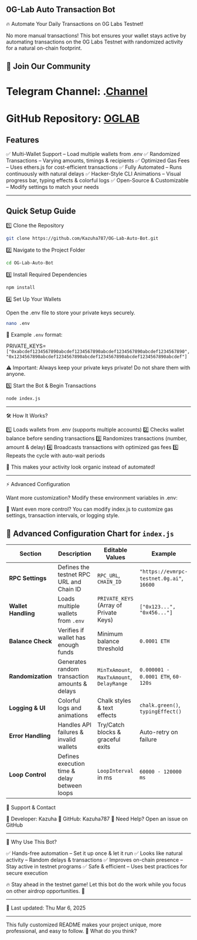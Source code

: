 ## 0G-Lab Auto Transaction Bot

🔥 Automate Your Daily Transactions on 0G Labs Testnet!

No more manual transactions! This bot ensures your wallet stays active by automating transactions on the 0G Labs Testnet with randomized activity for a natural on-chain footprint.

## 📢 Join Our Community

# Telegram Channel: .[Channel](https://t.me/Offical_Im_kazuha)
# GitHub Repository: [OGLAB](https://github.com/Kazuha787/OG-Lab-Auto-Bot.git)

## Features

✅ Multi-Wallet Support – Load multiple wallets from .env
✅ Randomized Transactions – Varying amounts, timings & recipients
✅ Optimized Gas Fees – Uses ethers.js for cost-efficient transactions
✅ Fully Automated – Runs continuously with natural delays
✅ Hacker-Style CLI Animations – Visual progress bar, typing effects & colorful logs
✅ Open-Source & Customizable – Modify settings to match your needs


---

 ## Quick Setup Guide

1️⃣ Clone the Repository

```sh
git clone https://github.com/Kazuha787/OG-Lab-Auto-Bot.git
```

2️⃣ Navigate to the Project Folder
```sh
cd OG-Lab-Auto-Bot
```

3️⃣ Install Required Dependencies
```sh
npm install
```

4️⃣ Set Up Your Wallets

Open the .env file to store your private keys securely.
```sh
nano .env
```
🔹 Example `.env` format:

PRIVATE_KEYS=`["0xabcdef1234567890abcdef1234567890abcdef1234567890abcdef1234567890", 
               "0x1234567890abcdef1234567890abcdef1234567890abcdef1234567890abcdef"]`

⚠ Important: Always keep your private keys private! Do not share them with anyone.

5️⃣ Start the Bot & Begin Transactions
```sh
node index.js 
```

---

🛠 How It Works?

1️⃣ Loads wallets from .env (supports multiple accounts)
2️⃣ Checks wallet balance before sending transactions
3️⃣ Randomizes transactions (number, amount & delay)
4️⃣ Broadcasts transactions with optimized gas fees
5️⃣ Repeats the cycle with auto-wait periods

📌 This makes your activity look organic instead of automated!


---

⚡ Advanced Configuration

Want more customization? Modify these environment variables in .env:

🔹 Want even more control? You can modify index.js to customize gas settings, transaction intervals, or logging style.

## 📌 Advanced Configuration Chart for `index.js`

| **Section**        | **Description**                                | **Editable Values**                      | **Example** |
|--------------------|----------------------------------------------|------------------------------------------|------------|
| **RPC Settings**   | Defines the testnet RPC URL and Chain ID     | `RPC_URL`, `CHAIN_ID`                   | `"https://evmrpc-testnet.0g.ai"`, `16600` |
| **Wallet Handling**| Loads multiple wallets from `.env`           | `PRIVATE_KEYS` (Array of Private Keys)   | `["0x123...", "0x456..."]` |
| **Balance Check**  | Verifies if wallet has enough funds          | Minimum balance threshold                | `0.0001 ETH` |
| **Randomization**  | Generates random transaction amounts & delays | `MinTxAmount`, `MaxTxAmount`, `DelayRange` | `0.000001 - 0.0001 ETH`, `60-120s` |
| **Logging & UI**   | Colorful logs and animations                 | Chalk styles & text effects              | `chalk.green()`, `typingEffect()` |
| **Error Handling** | Handles API failures & invalid wallets       | Try/Catch blocks & graceful exits        | Auto-retry on failure |
| **Loop Control**   | Defines execution time & delay between loops | `LoopInterval` in ms                     | `60000 - 120000 ms` |

📢 Support & Contact

🔹 Developer: Kazuha
🔹 GitHub: Kazuha787
🔹 Need Help? Open an issue on GitHub


---

🎯 Why Use This Bot?

✅ Hands-free automation – Set it up once & let it run
✅ Looks like natural activity – Random delays & transactions
✅ Improves on-chain presence – Stay active in testnet programs
✅ Safe & efficient – Uses best practices for secure execution

🔥 Stay ahead in the testnet game! Let this bot do the work while you focus on other airdrop opportunities. 🚀


---

📅 Last updated: Thu Mar 6, 2025


---

This fully customized README makes your project unique, more professional, and easy to follow. 🚀 What do you think?

